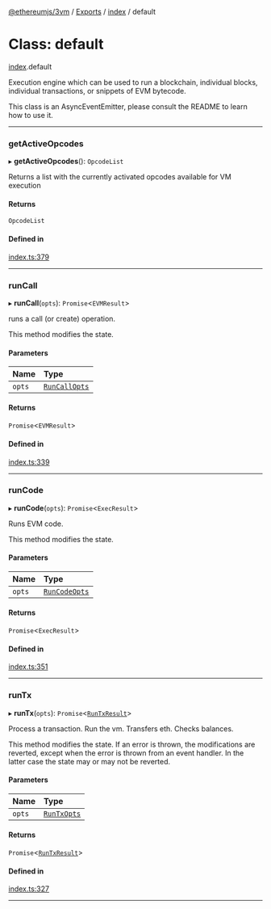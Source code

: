 [@ethereumjs/3vm](../README.md) / [Exports](../modules.md) / [index](../modules/index.md) / default

# Class: default

[index](../modules/index.md).default

Execution engine which can be used to run a blockchain, individual
blocks, individual transactions, or snippets of EVM bytecode.

This class is an AsyncEventEmitter, please consult the README to learn how to use it.

---

### getActiveOpcodes

▸ **getActiveOpcodes**(): `OpcodeList`

Returns a list with the currently activated opcodes
available for VM execution

#### Returns

`OpcodeList`

#### Defined in

[index.ts:379](https://github.com/ethereumjs/ethereumjs-monorepo/blob/master/packages/evm/src/index.ts#L379)

---

### runCall

▸ **runCall**(`opts`): `Promise`<`EVMResult`\>

runs a call (or create) operation.

This method modifies the state.

#### Parameters

| Name   | Type                                                  |
| :----- | :---------------------------------------------------- |
| `opts` | [`RunCallOpts`](../interfaces/runCall.RunCallOpts.md) |

#### Returns

`Promise`<`EVMResult`\>

#### Defined in

[index.ts:339](https://github.com/ethereumjs/ethereumjs-monorepo/blob/master/packages/vm/src/index.ts#L339)

---

### runCode

▸ **runCode**(`opts`): `Promise`<`ExecResult`\>

Runs EVM code.

This method modifies the state.

#### Parameters

| Name   | Type                                                  |
| :----- | :---------------------------------------------------- |
| `opts` | [`RunCodeOpts`](../interfaces/runCode.RunCodeOpts.md) |

#### Returns

`Promise`<`ExecResult`\>

#### Defined in

[index.ts:351](https://github.com/ethereumjs/ethereumjs-monorepo/blob/master/packages/vm/src/index.ts#L351)

---

### runTx

▸ **runTx**(`opts`): `Promise`<[`RunTxResult`](../interfaces/runTx.RunTxResult.md)\>

Process a transaction. Run the vm. Transfers eth. Checks balances.

This method modifies the state. If an error is thrown, the modifications are reverted, except
when the error is thrown from an event handler. In the latter case the state may or may not be
reverted.

#### Parameters

| Name   | Type                                            |
| :----- | :---------------------------------------------- |
| `opts` | [`RunTxOpts`](../interfaces/runTx.RunTxOpts.md) |

#### Returns

`Promise`<[`RunTxResult`](../interfaces/runTx.RunTxResult.md)\>

#### Defined in

[index.ts:327](https://github.com/ethereumjs/ethereumjs-monorepo/blob/master/packages/vm/src/index.ts#L327)

---
